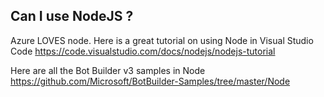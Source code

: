 ## Can I use NodeJS ? 

Azure LOVES node.
Here is a great tutorial on using Node in Visual Studio Code https://code.visualstudio.com/docs/nodejs/nodejs-tutorial

Here are all the Bot Builder v3 samples in Node
https://github.com/Microsoft/BotBuilder-Samples/tree/master/Node

